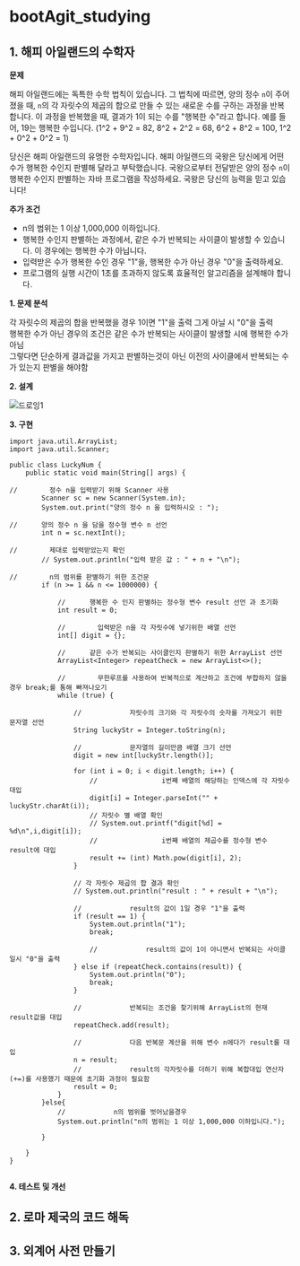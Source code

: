 # bootAgit_studying

## 1. 해피 아일랜드의 수학자

**문제**

해피 아일랜드에는 독특한 수학 법칙이 있습니다. 그 법칙에 따르면, 양의 정수 `n`이 주어졌을 때, `n`의 각 자릿수의 제곱의 합으로 만들 수 있는 새로운 수를 구하는 과정을 반복합니다. 이 과정을 반복했을 때, 결과가 1이 되는 수를 "행복한 수"라고 합니다. 예를 들어, 19는 행복한 수입니다. (1^2 + 9^2 = 82, 8^2 + 2^2 = 68, 6^2 + 8^2 = 100, 1^2 + 0^2 + 0^2 = 1)

당신은 해피 아일랜드의 유명한 수학자입니다. 해피 아일랜드의 국왕은 당신에게 어떤 수가 행복한 수인지 판별해 달라고 부탁했습니다. 국왕으로부터 전달받은 양의 정수 `n`이 행복한 수인지 판별하는 자바 프로그램을 작성하세요. 국왕은 당신의 능력을 믿고 있습니다!

**추가 조건**
+ n의 범위는 1 이상 1,000,000 이하입니다.
+ 행복한 수인지 판별하는 과정에서, 같은 수가 반복되는 사이클이 발생할 수 있습니다. 이 경우에는 행복한 수가 아닙니다.
+ 입력받은 수가 행복한 수인 경우 "1"을, 행복한 수가 아닌 경우 "0"을 출력하세요.
+ 프로그램의 실행 시간이 1초를 초과하지 않도록 효율적인 알고리즘을 설계해야 합니다.

**1. 문제 분석**

각 자릿수의 제곱의 합을 반복했을 경우 1이면 "1"을 출력 그게 아닐 시 "0"을 출력<br>
행복한 수가 아닌 경우의 조건은 같은 수가 반복되는 사이클이 발생할 시에 행복한 수가 아님<br>
그렇다면 단순하게 결과값을 가지고 판별하는것이 아닌 이전의 사이클에서 반복되는 수가 있는지 판별을 해야함<br>
  
**2. 설계**

![드로잉1](https://github.com/ImSungCae/bootAgit_studying/assets/134353202/d96da5e7-8b0b-48e3-85e5-c6face4f0fc1)

**3. 구현**

```
import java.util.ArrayList;
import java.util.Scanner;

public class LuckyNum {
    public static void main(String[] args) {

//        정수 n을 입력받기 위해 Scanner 사용
        Scanner sc = new Scanner(System.in);
        System.out.print("양의 정수 n 을 입력하시오 : ");

//      양의 정수 n 을 담을 정수형 변수 n 선언
        int n = sc.nextInt();

//        제대로 입력받았는지 확인
        // System.out.println("입력 받은 값 : " + n + "\n");

//        n의 범위를 판별하기 위한 조건문
        if (n >= 1 && n <= 1000000) {

            //      행복한 수 인지 판별하는 정수형 변수 result 선언 과 초기화
            int result = 0;

            //        입력받은 n을 각 자릿수에 넣기위한 배열 선언
            int[] digit = {};

            //      같은 수가 반복되는 사이클인지 판별하기 위한 ArrayList 선언
            ArrayList<Integer> repeatCheck = new ArrayList<>();

            //        무한루프를 사용하여 반복적으로 계산하고 조건에 부합하지 않을 경우 break;를 통해 빠져나오기
            while (true) {

                //            자릿수의 크기와 각 자릿수의 숫자를 가져오기 위한 문자열 선언
                String luckyStr = Integer.toString(n);

                //            문자열의 길이만큼 배열 크기 선언
                digit = new int[luckyStr.length()];

                for (int i = 0; i < digit.length; i++) {
                    //                i번째 배열의 해당하는 인덱스에 각 자릿수 대입
                    digit[i] = Integer.parseInt("" + luckyStr.charAt(i));
                    // 자릿수 별 배열 확인
                    // System.out.printf("digit[%d] = %d\n",i,digit[i]);
                    //                i번째 배열의 제곱수를 정수형 변수 result에 대입
                    result += (int) Math.pow(digit[i], 2);
                }

                // 각 자릿수 제곱의 합 결과 확인
                // System.out.println("result : " + result + "\n");

                //            result의 값이 1일 경우 "1"을 출력
                if (result == 1) {
                    System.out.println("1");
                    break;

                    //            result의 값이 1이 아니면서 반복되는 사이클일시 "0"을 출력
                } else if (repeatCheck.contains(result)) {
                    System.out.println("0");
                    break;
                }

                //            반복되는 조건을 찾기위해 ArrayList의 현재 result값을 대입
                repeatCheck.add(result);

                //            다음 반복문 계산을 위해 변수 n에다가 result를 대입
                n = result;
                //            result의 각자릿수를 더하기 위해 복합대입 연산자(+=)를 사용했기 때문에 초기화 과정이 필요함
                result = 0;
            }
        }else{
            //            n의 범위를 벗어났을경우
            System.out.println("n의 범위는 1 이상 1,000,000 이하입니다.");

        }

    }
}


```

**4. 테스트 및 개선**








## 2. 로마 제국의 코드 해독








## 3. 외계어 사전 만들기













  
